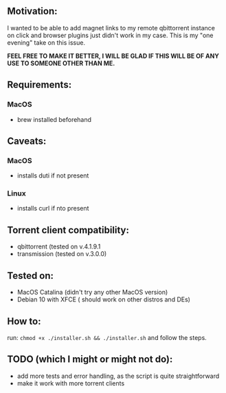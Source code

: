 ## Motivation:

I wanted to be able to add magnet links to my remote qbittorrent instance on click and browser plugins just didn't work in my case.
This is my "one evening" take on this issue.

**FEEL FREE TO MAKE IT BETTER, I WILL BE GLAD IF THIS WILL BE OF ANY USE TO SOMEONE OTHER THAN ME.**

## Requirements:
### MacOS
  - brew installed beforehand

## Caveats:
### MacOS
  - installs duti if not present
### Linux
  - installs curl if nto present

## Torrent client compatibility:
- qbittorrent (tested on v.4.1.9.1
- transmission (tested on v.3.0.0)

## Tested on:
- MacOS Catalina (didn't try any other MacOS version)
- Debian 10 with XFCE ( should work on other distros and DEs)


## How to:
run:
`chmod +x ./installer.sh && ./installer.sh`
and follow the steps.


## TODO (which I might or might not do):
- add more tests and error handling, as the script is quite straightforward
- make it work with more torrent clients
